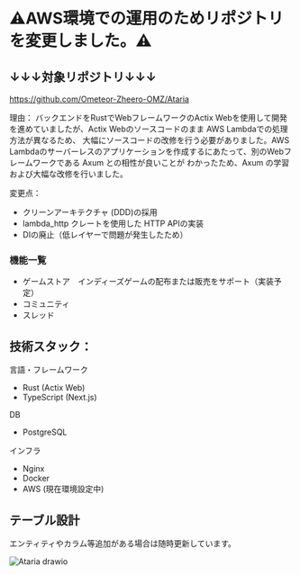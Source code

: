 # ⚠️AWS環境での運用のためリポジトリを変更しました。⚠️
## ↓↓↓対象リポジトリ↓↓↓

https://github.com/Ometeor-Zheero-OMZ/Ataria

理由：
バックエンドをRustでWebフレームワークのActix Webを使用して開発を進めていましたが、Actix Webのソースコードのまま AWS Lambdaでの処理方法が異なるため、
大幅にソースコードの改修を行う必要がありました。AWS Lambdaのサーバーレスのアプリケーションを作成するにあたって、別のWebフレームワークである Axum との相性が良いことが
わかったため、Axum の学習および大幅な改修を行いました。

変更点：
- クリーンアーキテクチャ (DDD)の採用
- lambda_http クレートを使用した HTTP APIの実装
- DIの廃止（低レイヤーで問題が発生したため）

### 機能一覧

- ゲームストア　インディーズゲームの配布または販売をサポート（実装予定）
- コミュニティ
- スレッド

## 技術スタック：

言語・フレームワーク
- Rust (Actix Web)
- TypeScript (Next.js)

DB
- PostgreSQL

インフラ
- Nginx
- Docker
- AWS (現在環境設定中)

## テーブル設計
エンティティやカラム等追加がある場合は随時更新しています。

![Ataria drawio](https://github.com/user-attachments/assets/5053d5e5-318d-48b3-8c79-a48e2bab7c1c)
